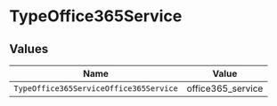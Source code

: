 # TypeOffice365Service


## Values

| Name                                   | Value                                  |
| -------------------------------------- | -------------------------------------- |
| `TypeOffice365ServiceOffice365Service` | office365_service                      |